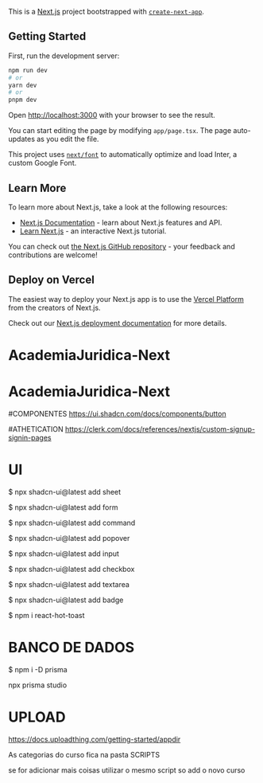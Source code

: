 This is a [Next.js](https://nextjs.org/) project bootstrapped with [`create-next-app`](https://github.com/vercel/next.js/tree/canary/packages/create-next-app).

## Getting Started

First, run the development server:

```bash
npm run dev
# or
yarn dev
# or
pnpm dev
```

Open [http://localhost:3000](http://localhost:3000) with your browser to see the result.

You can start editing the page by modifying `app/page.tsx`. The page auto-updates as you edit the file.

This project uses [`next/font`](https://nextjs.org/docs/basic-features/font-optimization) to automatically optimize and load Inter, a custom Google Font.

## Learn More

To learn more about Next.js, take a look at the following resources:

- [Next.js Documentation](https://nextjs.org/docs) - learn about Next.js features and API.
- [Learn Next.js](https://nextjs.org/learn) - an interactive Next.js tutorial.

You can check out [the Next.js GitHub repository](https://github.com/vercel/next.js/) - your feedback and contributions are welcome!

## Deploy on Vercel

The easiest way to deploy your Next.js app is to use the [Vercel Platform](https://vercel.com/new?utm_medium=default-template&filter=next.js&utm_source=create-next-app&utm_campaign=create-next-app-readme) from the creators of Next.js.

Check out our [Next.js deployment documentation](https://nextjs.org/docs/deployment) for more details.
# AcademiaJuridica-Next
# AcademiaJuridica-Next


#COMPONENTES
https://ui.shadcn.com/docs/components/button


#ATHETICATION
https://clerk.com/docs/references/nextjs/custom-signup-signin-pages

# UI
$ npx shadcn-ui@latest add sheet

$ npx shadcn-ui@latest add form 

$ npx shadcn-ui@latest add command 

$ npx shadcn-ui@latest add popover

$ npx shadcn-ui@latest add input

$ npx shadcn-ui@latest add checkbox

$ npx shadcn-ui@latest add textarea

$ npx shadcn-ui@latest add badge

$ npm i react-hot-toast

# BANCO DE DADOS  

$ npm i -D prisma

npx prisma studio

# UPLOAD

https://docs.uploadthing.com/getting-started/appdir

As categorias do curso fica na pasta SCRIPTS

se for adicionar mais coisas utilizar o mesmo script so add o novo curso 




